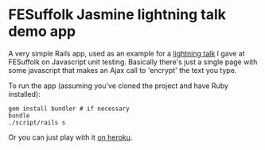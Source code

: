FESuffolk Jasmine lightning talk demo app
=========================================

A very simple Rails app, used as an example for a [lightning
talk](http://www.kerrybuckley.org/2013/03/26/fesuffolk-jasm…lightning-talk) I
gave at FESuffolk on Javascript unit testing. Basically there's just a single
page with some javascript that makes an Ajax call to 'encrypt' the text you
type.

To run the app (assuming you've cloned the project and have Ruby installed):

    gem install bundler # if necessary
    bundle
    ./script/rails s

Or you can just play with it [on heroku](http://jasmine-demo.herokuapp.com/).
